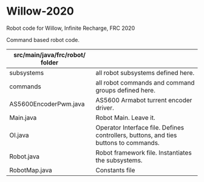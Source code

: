 # Willow-2020
Robot code for Willow, Infinite Recharge, FRC 2020

Command based robot code.

| src/main/java/frc/robot/ folder  |                           |
| -------------------------------- | ------------------------- |
| subsystems              | all robot subsystems defined here. |
| commands                | all robot commands and command groups defined here. |
| AS5600EncoderPwm.java   | AS5600 Armabot turrent encoder driver. |
| Main.java               | Robot Main.  Leave it. |
| OI.java                 | Operator Interface file.  Defines controllers, buttons, and ties buttons to commands. |
| Robot.java              | Robot framework file.  Instantiates the subsystems. |
| RobotMap.java           | Constants file |

